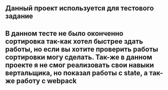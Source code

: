 ## Данный проект используется для тестового задание

## В данном тесте не было оконченно сортировка так-как хотел быстрее здать работы, но если вы хотите проверить работы сортировки могу сделать. Так-же в данном проекте я не смог реализовать свои навыки вертальщика, но показал работы с state, а так-же работу с webpack
